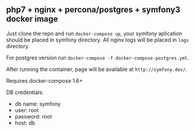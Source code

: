## php7 + nginx + percona/postgres + symfony3 docker image

Just clone the repo and run ```docker-compose up```, your symfony aplication should be placed in symfony directory. All nginx logs will be placed in `logs` directory.

For postgres version run ```docker-compose -f docker-compose-postgres.yml```.

After running the container, page will be available at ```http://symfony.dev/```. 

Requires docker-compose 1.6+

DB credentials:
* db name: symfony
* user: root
* password: root
* host: db
